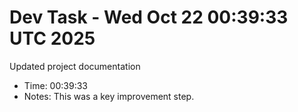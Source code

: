 # Dev Task - Wed Oct 22 00:39:33 UTC 2025
Updated project documentation
- Time: 00:39:33
- Notes: This was a key improvement step.
